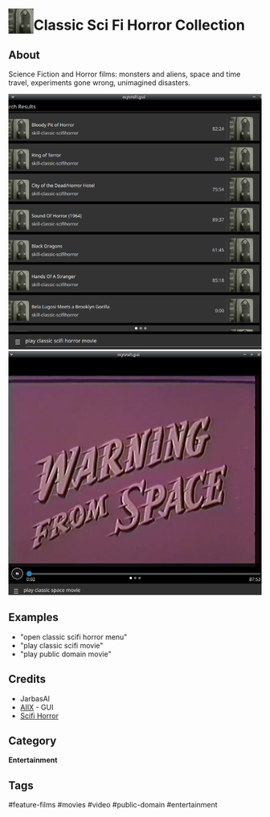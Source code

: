 # <img src='./ui/scifihorror.png' card_color='#40DBB0' width='50' height='50' style='vertical-align:bottom'/>Classic Sci Fi Horror Collection


## About

Science Fiction and Horror films: monsters and aliens, space and time travel, experiments gone wrong, unimagined disasters.

![](./gui.png)
![](./gui2.png)


## Examples

* "open classic scifi horror menu"
* "play classic scifi movie"
* "play public domain movie"


## Credits
- JarbasAl
- [AIIX](https://github.com/AIIX/) - GUI
- [Scifi Horror](https://archive.org/details/SciFi_Horror)

## Category
**Entertainment**

## Tags
#feature-films
#movies
#video
#public-domain
#entertainment

